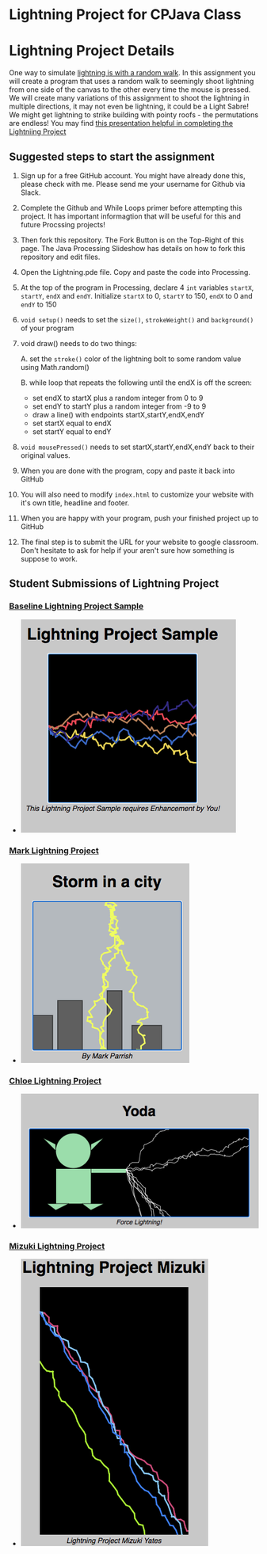 # Lightning Project for CPJava Class
Lightning Project Details
=========================

One way to simulate [lightning is with a random walk](https://docs.google.com/presentation/d/1xGizmPZMgQUjcCF3VoNeVKW0jcfCEb9NSDSkfl5RB9k/edit#slide=id.g40fbbe7893_13_9). In this assignment you will create a program that uses a random walk to seemingly shoot lightning from one side of the canvas to the other every time the mouse is pressed. We will create many variations of this assignment to shoot the lightning in multiple directions, it may not even be lightning, it could be a Light Sabre! We might get lightning to strike building with pointy roofs - the permutations are endless!  You may find [this presentation helpful in completing the Lightniing Project](https://docs.google.com/presentation/d/1ga570E_dgM4iSPyWmaa2AmE9roI63Eoe8VdkLu8fdQ4/edit#slide=id.g40fbbe7893_0_24)

## Suggested steps to start the assignment

1. Sign up for a free GitHub account. You might have already done this, please check with me. Please send me your username for Github via Slack.
1. Complete the Github and While Loops primer before attempting this project. It has important informagtion that will be useful for this and future Procssing projects!
1. Then fork this repository. The Fork Button is on the Top-Right of this page. The Java Processing Slideshow has details on how to fork this repository and edit files.
1. Open the Lightning.pde file. Copy and paste the code into Processing.
1. At the top of the program in Processing, declare 4 ````int```` variables ````startX````, ````startY````, ````endX```` and ````endY````. Initialize ````startX```` to 0, ````startY```` to 150, ````endX```` to 0 and ````endY```` to 150
1. ````void setup()```` needs to set the ````size()````, ````strokeWeight()```` and ````background()```` of your program
1. void draw() needs to do two things:

    A.  set the ````stroke()```` color of the lightning bolt to some random value using Math.random()
    
    B. while loop that repeats the following until the endX is off the screen:
    * set endX to startX plus a random integer from 0 to 9
    * set endY to startY plus a random integer from -9 to 9
    * draw a line() with endpoints startX,startY,endX,endY
    * set startX equal to endX
    * set startY equal to endY
1.  ````void mousePressed()```` needs to set startX,startY,endX,endY back to their original values.

1. When you are done with the program, copy and paste it back into GitHub
1. You will also need to modify ````index.html```` to customize your website with it's own title, headline and footer. 
1. When you are happy with your program, push your finished project up to GitHub
1. The final step is to submit the URL for your website to google classroom. Don't hesitate to ask for help if your aren't sure how something is suppose to work.

## Student Submissions of Lightning Project

### [Baseline Lightning Project Sample](https://chandrunarayan.github.io/sketches/Lightning/)

* ![alt text][lightning]

### [Mark Lightning Project](https://markparrish.github.io/Lightning/)

* ![alt text][marklight]

### [Chloe Lightning Project](https://chloeb777.github.io/Lightning/)

* ![alt text][chloelight]

### [Mizuki Lightning Project](https://mizukiyates.github.io/Lightning/)

* ![alt text][mizukilight]

[chloelight]: chloelight.png
[marklight]: marklight.png
[mizukilight]: mizukilight.png
[lightning]: lightning.png
